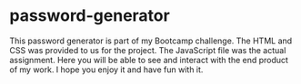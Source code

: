 # password-generator
This password generator is part of my Bootcamp challenge.
The HTML and CSS was provided to us for the project.
The JavaScript file was the actual assignment.
Here you will be able to see and interact with the end product of my work.
I hope you enjoy it and have fun with it.
